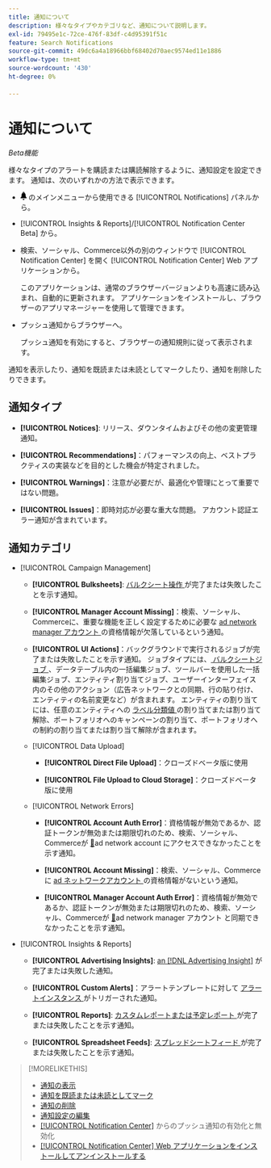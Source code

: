 ```yaml
---
title: 通知について
description: 様々なタイプやカテゴリなど、通知について説明します。
exl-id: 79495e1c-72ce-476f-83df-c4d95391f51c
feature: Search Notifications
source-git-commit: 49dc6a4a18966bbf68402d70aec9574ed11e1886
workflow-type: tm+mt
source-wordcount: '430'
ht-degree: 0%

---
```


# 通知について

*Beta機能*

様々なタイプのアラートを購読または購読解除するように、通知設定を設定できます。 通知は、次のいずれかの方法で表示できます。

* ![ 通知 ](/help/search-social-commerce/assets/notifications-panel.png " 通知 ") のメインメニューから使用できる [!UICONTROL Notifications] パネルから。

* [!UICONTROL Insights & Reports]/[!UICONTROL Notification Center Beta] から。

* 検索、ソーシャル、Commerce以外の別のウィンドウで [!UICONTROL Notification Center] を開く [!UICONTROL Notification Center] Web アプリケーションから。

  このアプリケーションは、通常のブラウザーバージョンよりも高速に読み込まれ、自動的に更新されます。 アプリケーションをインストールし、ブラウザーのアプリマネージャーを使用して管理できます。

* プッシュ通知からブラウザーへ。

  プッシュ通知を有効にすると、ブラウザーの通知規則に従って表示されます。

通知を表示したり、通知を既読または未読としてマークしたり、通知を削除したりできます。

## 通知タイプ

* **[!UICONTROL Notices]**: リリース、ダウンタイムおよびその他の変更管理通知。

* **[!UICONTROL Recommendations]**：パフォーマンスの向上、ベストプラクティスの実装などを目的とした機会が特定されました。

* **[!UICONTROL Warnings]**：注意が必要だが、最適化や管理にとって重要ではない問題。

* **[!UICONTROL Issues]**：即時対応が必要な重大な問題。 アカウント認証エラー通知が含まれています。

## 通知カテゴリ

* [!UICONTROL Campaign Management]

   * **[!UICONTROL Bulksheets]**: [ バルクシート操作 ](/help/search-social-commerce/campaign-management/bulksheets/bulksheet-about.md) が完了または失敗したことを示す通知。

   * **[!UICONTROL Manager Account Missing]**：検索、ソーシャル、Commerceに、重要な機能を正しく設定するために必要な [ad network manager アカウント ](/help/search-social-commerce/admin/manager-accounts.md) の資格情報が欠落しているという通知。

   * **[!UICONTROL UI Actions]**：バックグラウンドで実行されるジョブが完了または失敗したことを示す通知。 ジョブタイプには、[ バルクシートジョブ ](/help/search-social-commerce/campaign-management/bulksheets/bulksheet-about.md)、データテーブル内の一括編集ジョブ、ツールバーを使用した一括編集ジョブ、エンティティ割り当てジョブ、ユーザーインターフェイス内のその他のアクション（広告ネットワークとの同期、行の貼り付け、エンティティの名前変更など）が含まれます。 エンティティの割り当てには、任意のエンティティへの [ ラベル分類値 ](/help/search-social-commerce/campaign-management/label-classifications/classification-about.md) の割り当てまたは割り当て解除、ポートフォリオへのキャンペーンの割り当て、ポートフォリオへの制約の割り当てまたは割り当て解除が含まれます。<!--Link "constraint" to constraint-about.md if that file is ever public -->

   * [!UICONTROL Data Upload]

      * **[!UICONTROL Direct File Upload]**：クローズドベータ版に使用

      * **[!UICONTROL File Upload to Cloud Storage]**：クローズドベータ版に使用

   * [!UICONTROL Network Errors]

      * **[!UICONTROL Account Auth Error]**：資格情報が無効であるか、認証トークンが無効または期限切れのため、検索、ソーシャル、Commerceが [&#128279;](/help/search-social-commerce/campaign-management/accounts/ad-network-account-about.md)ad network account にアクセスできなかったことを示す通知。

      * **[!UICONTROL Account Missing]**：検索、ソーシャル、Commerceに [ad ネットワークアカウント ](/help/search-social-commerce/campaign-management/accounts/ad-network-account-about.md) の資格情報がないという通知。

      * **[!UICONTROL Manager Account Auth Error]**：資格情報が無効であるか、認証トークンが無効または期限切れのため、検索、ソーシャル、Commerceが [&#128279;](/help/search-social-commerce/admin/manager-accounts.md)ad network manager アカウント  と同期できなかったことを示す通知。

  <!--
  * [!UICONTROL Setup Errors]
  
    * **[!UICONTROL Adobe Analytics Tracking Setup Error]**: : Notifications that the [!UICONTROL Landing Page Suffix] value is incorrect, missing, or contains an incorrect [AMO ID template](/help/integrations/analytics/ids.md#amo-id-formats); the [!UICONTROL Tracking Template] is incorrect or missing; or the [!UICONTROL Landing Page Suffix] or [!UICONTROL Tracking Template] is overridden at a lower level by an incorrect value. Separate notifications are sent a) for errors at the account level and b) for errors at the campaign and lower levels.
    
    * **[!UICONTROL Manager Account Missing]**: Notifications that Search, Social, & Commerce is missing the credentials for an [ad network manager account](/help/search-social-commerce/admin/manager-accounts.md), which are required for the correct setup of critical functions.
  -->

* [!UICONTROL Insights & Reports]

   * **[!UICONTROL Advertising Insights]**: [an [!DNL Advertising Insight]](/help/search-social-commerce/advertising-insights/insight-about.md) が完了または失敗した通知。

   * **[!UICONTROL Custom Alerts]**：アラートテンプレートに対して [ アラートインスタンス ](/help/search-social-commerce/alerts/alert-about.md) がトリガーされた通知。

   * **[!UICONTROL Reports]**: [ カスタムレポートまたは予定レポート ](/help/search-social-commerce/reports/report-about.md) が完了または失敗したことを示す通知。

   * **[!UICONTROL Spreadsheet Feeds]**: [ スプレッドシートフィード ](/help/search-social-commerce/reports/automation/spreadsheet-feeds/spreadsheet-feed-about.md) が完了または失敗したことを示す通知。

<!--
* [!UICONTROL Optimization]

  * **[!UICONTROL Accuracy]**: 

-->

<!--
* [!UICONTROL Portfolio Management]

  * **[!UICONTROL Simulation Report]**: 

-->

<!--
* [!UICONTROL System]

  * **[!UICONTROL Change Management]**: 

-->

>[!MORELIKETHIS]
>
>* [ 通知の表示 ](notification-view.md)
>* [ 通知を既読または未読としてマーク ](notification-mark-read-unread.md)
>* [ 通知の削除 ](notification-delete.md)
>* [ 通知設定の編集 ](notification-edit.md)
>* [[!UICONTROL Notification Center]](notifications-push-enable-disable.md) からのプッシュ通知の有効化と無効化
>* [[!UICONTROL Notification Center] Web アプリケーションをインストールしてアンインストールする ](notification-app-install-uninstall.md)
